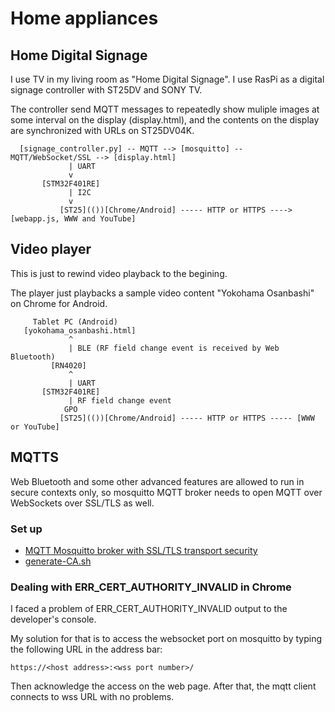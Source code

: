 # Home appliances

## Home Digital Signage

I use TV in my living room as "Home Digital Signage". I use RasPi as a digital signage controller with ST25DV and SONY TV.

The controller send MQTT messages to repeatedly show muliple images at some interval on the display (display.html), and the contents on the display are synchronized with URLs on ST25DV04K.

```
  [signage_controller.py] -- MQTT --> [mosquitto] -- MQTT/WebSocket/SSL --> [display.html]
             | UART
             v
       [STM32F401RE]
             | I2C
             v
           [ST25](())[Chrome/Android] ----- HTTP or HTTPS ----> [webapp.js, WWW and YouTube]

```

## Video player

This is just to rewind video playback to the begining.

The player just playbacks a sample video content "Yokohama Osanbashi" on Chrome for Android.

```
     Tablet PC (Android)
   [yokohama_osanbashi.html]
             ^
             | BLE (RF field change event is received by Web Bluetooth)
         [RN4020]
             ^
             | UART
       [STM32F401RE]
             | RF field change event
            GPO
           [ST25](())[Chrome/Android] ----- HTTP or HTTPS ----- [WWW or YouTube]
```

## MQTTS

Web Bluetooth and some other advanced features are allowed to run in secure contexts only, so mosquitto MQTT broker needs to open MQTT over WebSockets over SSL/TLS as well.

### Set up 

- [MQTT Mosquitto broker with SSL/TLS transport security](https://primalcortex.wordpress.com/2016/03/31/mqtt-mosquitto-broker-with-ssltls-transport-security/)
- [generate-CA.sh](https://raw.githubusercontent.com/owntracks/tools/master/TLS/generate-CA.sh)

### Dealing with ERR_CERT_AUTHORITY_INVALID in Chrome

I faced a problem of ERR_CERT_AUTHORITY_INVALID output to the developer's console.

My solution for that is to access the websocket port on mosquitto by typing the following URL in the address bar:

```
https://<host address>:<wss port number>/
```

Then acknowledge the access on the web page. After that, the mqtt client connects to wss URL with no problems.

